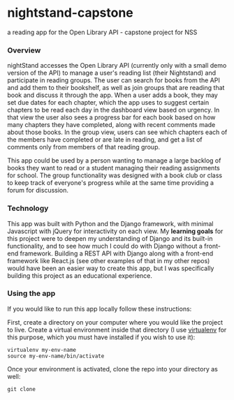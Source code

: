 # nightstand-capstone
a reading app for the Open Library API - capstone project for NSS 

### Overview
nightStand accesses the Open Library API (currently only with a small demo version of the API) to manage a user's reading list (their Nightstand) and participate in reading groups. The user can search for books from the API and add them to their bookshelf, as well as join groups that are reading that book and discuss it through the app. When a user adds a book, they may set due dates for each chapter, which the app uses to suggest certain chapters to be read each day in the dashboard view based on urgency. In that view the user also sees a progress bar for each book based on how many chapters they have completed, along with recent comments made about those books.  In the group view, users can see which chapters each of the members have completed or are late in reading, and get a list of comments only from members of that reading group. 

This app could be used by a person wanting to manage a large backlog of books they want to read or a student managing their reading assignments for school.  The group functionality was designed with a book club or class to keep track of everyone's progress while at the same time providing a forum for discussion.  

### Technology
This app was built with Python and the Django framework, with minimal Javascript with jQuery for interactivity on each view.  My __learning goals__ for this project were to deepen my understanding of Django and its built-in functionality, and to see how much I could do with Django without a front-end framework. Building a REST API with Django along with a front-end framework like React.js (see other examples of that in my other repos) would have been an easier way to create this app, but I was specifically building this project as an educational experience.  

### Using the app

If you would like to run this app locally follow these instructions:

First, create a directory on your computer where you would like the project to live.  Create a virtual environment inside that directory (I use [virtualenv](https://virtualenv.pypa.io/en/stable/) for this purpose, which you must have installed if you wish to use it):
```
virtualenv my-env-name
source my-env-name/bin/activate
```
Once your environment is activated, clone the repo into your directory as well:
```
git clone 
```
